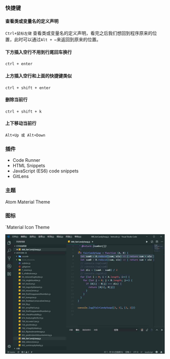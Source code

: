 ### 快捷键
#### 查看类或变量名的定义声明
`Ctrl+鼠标左键` 查看类或变量名的定义声明，看完之后我们想回到程序原来的位置，此时可以通过`Alt + ←`来返回到原来的位置。 
   
#### 下方插入空行不用到行尾回车换行
`ctrl + enter`  
#### 上方插入空行和上面的快捷键类似 
`ctrl + shift + enter`
#### 删除当前行
`ctrl + shift + k`
#### 上下移动当前行
`Alt+Up 或 Alt+Down`

### 插件
 - Code Runner
 - HTML Snippets
 - JavaScript (ES6) code snippets
 - GitLens

### 主题
Atom Material Theme
### 图标
`Material Icon Theme

![VS code](../_media/image/vscode.jpg)
